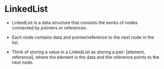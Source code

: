 # LinkedList

- LinkedList is a data structure that consists the series of nodes connected by pointers or references.

- Each node contains data and pointer/reference to the next node in the list.

- Think of storing a value in a LinkedList as storing a pair: [element, reference], where the element is the data and the reference points to the next node.
